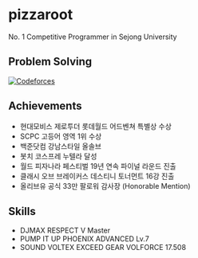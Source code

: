 # pizzaroot

No. 1 Competitive Programmer in Sejong University


## Problem Solving
[![Codeforces](https://cf.leed.at?id=pizzaroot)](https://codeforces.com/profile/pizzaroot)

## Achievements
- 현대모비스 제로투더 롯데월드 어드벤쳐 특별상 수상
- SCPC 고등어 영역 1위 수상
- 백준닷컴 강남스타일 올솔브
- 봇치 코스프레 누텔라 달성
- 월드 피자나라 페스티벌 19년 연속 파이널 라운드 진출
- 클래시 오브 브레이커스 데스티니 토너먼트 16강 진출
- 올리브유 공식 33만 팔로워 감사장 (Honorable Mention)

## Skills
- DJMAX RESPECT V Master
- PUMP IT UP PHOENIX ADVANCED Lv.7
- SOUND VOLTEX EXCEED GEAR VOLFORCE 17.508
